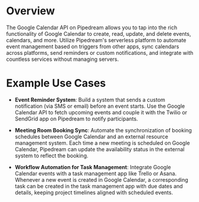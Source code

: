 # Overview

The Google Calendar API on Pipedream allows you to tap into the rich functionality of Google Calendar to create, read, update, and delete events, calendars, and more. Utilize Pipedream's serverless platform to automate event management based on triggers from other apps, sync calendars across platforms, send reminders or custom notifications, and integrate with countless services without managing servers.

# Example Use Cases

- **Event Reminder System**: Build a system that sends a custom notification (via SMS or email) before an event starts. Use the Google Calendar API to fetch upcoming events and couple it with the Twilio or SendGrid app on Pipedream to notify participants.

- **Meeting Room Booking Sync**: Automate the synchronization of booking schedules between Google Calendar and an external resource management system. Each time a new meeting is scheduled on Google Calendar, Pipedream can update the availability status in the external system to reflect the booking.

- **Workflow Automation for Task Management**: Integrate Google Calendar events with a task management app like Trello or Asana. Whenever a new event is created in Google Calendar, a corresponding task can be created in the task management app with due dates and details, keeping project timelines aligned with scheduled events.
